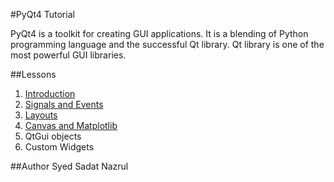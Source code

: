 #PyQt4 Tutorial

PyQt4 is a toolkit for creating GUI applications. It is a blending of Python programming language and the successful Qt library. Qt library is one of the most powerful GUI libraries.

##Lessons
1. [Introduction](https://github.com/snazrul1/PyRevolution/blob/master/PyQt4/Introduction.ipynb)
2. [Signals and Events](https://github.com/snazrul1/PyRevolution/blob/master/PyQt4/Events%20and%20Signals.ipynb)
3. [Layouts](https://github.com/snazrul1/PyRevolution/blob/master/PyQt4/Layouts.ipynb)
4. [Canvas and Matplotlib](https://github.com/snazrul1/PyRevolution/blob/a705be8b0f7af1d486457c3222fe3d04b43c3d1f/PyQt4/Canvas%20and%20Matplotlib.ipynb)
5. QtGui objects
6. Custom Widgets

##Author
Syed Sadat Nazrul
